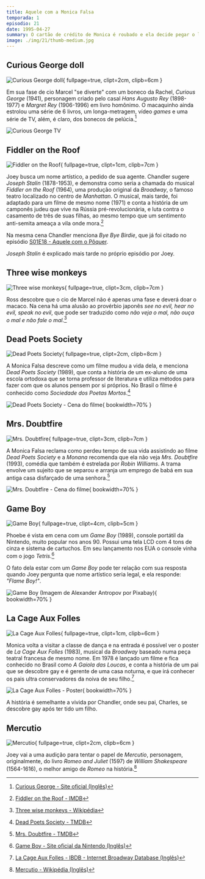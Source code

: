 ```yaml
---
title: Aquele com a Monica Falsa
temporada: 1
episodio: 21
date: 1995-04-27
summary: O cartão de crédito de Monica é roubado e ela decide pegar o ladrão.
image: ./img/21/thumb-medium.jpg
---
```


## Curious George doll

![Curious George doll](./img/21/curious-george-doll.png){ fullpage=true, clipt=2cm, clipb=6cm }

<cena>
  <rachel
    original="- Marcel, stop it! Marcel! Bad monkey!"
    traducao="- Marcel, para! Marcel! Macaco malvado!"
  />
  <ross
    original="- What?"
    traducao="- Que foi?"
  />
  <rachel
    original="- Let's just say my Curious George doll is no longer curious."
    traducao="- Meu boneco George Curioso não está mais curioso."
  />
</cena>

Em sua fase de cio Marcel "se diverte" com um boneco da Rachel,
*Curious George* (1941), personagem criado pelo casal *Hans Augusto Rey* (1898-1977)
e *Margret Rey* (1906-1996) em livro homônimo. O macaquinho ainda estrolou uma
série de 6 livros, um longa-metragem, vídeo *games* e uma série de TV, além,
é claro, dos bonecos de pelúcia.[^curiousgeorge-website]

![Curious George TV](./img/21/curious-george-tv.png)

[^curiousgeorge-website]: [Curious George - Site oficial (Inglês)](https://www.curiousgeorge.com/about%20us)

## Fiddler on the Roof

![Fiddler on the Roof](./img/21/fiddler-on-the-roof.png){ fullpage=true, clipt=1cm, clipb=7cm }

<cena>
  <chandler
    original="- Joseph Stalin is the Fiddler on the Roof."
    traducao="- Joseph Stalin é Um Violinista no Telhado."
  />
</cena>

Joey busca um nome artístico, a pedido de sua agente. Chandler sugere
*Joseph Stalin* (1878-1953), e demonstra como seria a chamada do musical
*Fiddler on the Roof* (1964), uma produção original da *Broadway*, o famoso
teatro localizado no centro de *Manhattan*. O musical, mais tarde, foi
adaptado para um filme de mesmo nome (1971) e conta a história de um camponês
judeu que vive na Rússia pré-revolucionária, e luta contra o casamento de
três de suas filhas, ao mesmo tempo que um sentimento anti-semita ameaça
a vila onde mora.[^fiddler-imdb]

Na mesma cena Chandler menciona *Bye Bye Birdie*, que já foi citado no episódio
[S01E18 - Aquele com o Pôquer](/temporada/1/episodio/18/#bye-bye-birdie).

*Joseph Stalin* é explicado mais tarde no próprio episódio por Joey.

<cena>
  <joey
    original="- You know there already is a Joseph Stalin?"
    traducao="- Sabiam que já existe um Joseph Stalin?"
  />
  <chandler
    original="- You're kidding!"
    traducao="- Tá brincando?"
  />
  <joey
    original="- Apparently, he was this Russian dictator who slaughtered all these people!"
    traducao="- Aparentemente, era um ditador russo que matou um monte de gente."
  />
</cena>

[^fiddler-imdb]: [Fiddler on the Roof - IMDB](https://www.imdb.com/title/tt0067093/)

## Three wise monkeys

![Three wise monkeys](./img/21/three-wise-monkeys.png){ fullpage=true, clipt=3cm, clipb=7cm }

Ross descobre que o cio de Marcel não é apenas uma fase e deverá doar o macaco.
Na cena há uma alusão ao provérbio japonês *see no evil, hear no evil, speak no evil*,
que pode ser traduzido como *não veja o mal, não ouça o mal e não fale o mal*.[^monkeys-wiki]

[^monkeys-wiki]: [Three wise monkeys - Wikipédia](https://pt.wikipedia.org/wiki/Tr%C3%AAs_Macacos_S%C3%A1bios)

## Dead Poets Society

![Dead Poets Society](./img/21/dead-poets-society.png){ fullpage=true, clipt=2cm, clipb=8cm }

<cena>
  <fake-monica
    original="- Did you ever see Dead Poets Society?"
    traducao="- Viu A Sociedade dos Poetas Mortos?"
  />
  <monica
    original="- Uh-huh."
    traducao="- Não."
  />
  <fake-monica
    original="- I thought that movie was so incredibly... boring!"
    traducao="- Achei aquele filme incrivelmente... chato!"
  />
</cena>

A Monica Falsa descreve como um filme mudou a vida dela, e menciona *Dead Poets Society*
(1989), que conta a história de um ex-aluno de uma escola ortodoxa que se torna
professor de literatura e utiliza métodos para fazer com que os alunos pensem por si
próprios. No Brasil o filme é conhecido como *Sociedade dos Poetas Mortos*.[^society-tmdb]

![Dead Poets Society - Cena do filme](./img/21/dead-poets-society-filme.jpg){ bookwidth=70% }

[^society-tmdb]: [Dead Poets Society - TMDB](https://www.themoviedb.org/movie/207-dead-poets-society?language=pt-BR)

## Mrs. Doubtfire

![Mrs. Doubtfire](./img/21/mrs-doubtfire.png){ fullpage=true, clipt=3cm, clipb=7cm }

<cena>
  <monica
    original="- Then I would definitely not recommend Mrs. Doubtfire."
    traducao="- Então, não veja Uma Babá Quase Perfeita."
  />
</cena>

A Monica Falsa reclama como perdeu tempo de sua vida assistindo ao filme
*Dead Poets Society* e a *Monana* recomenda que ela não veja *Mrs. Doubtfire*
(1993), comédia que também é estrelada por *Robin Williams*. A trama envolve
um sujeito que se separou e arranja um emprego de babá em sua antiga casa
disfarçado de uma senhora.[^doubtfire-tmdb]

![Mrs. Doubtfire - Cena do filme](./img/21/mrs-doubtfire-filme.jpg){ bookwidth=70% }

[^doubtfire-tmdb]: [Mrs. Doubtfire - TMDB](https://www.themoviedb.org/movie/788-mrs-doubtfire)

## Game Boy

![Game Boy](./img/21/game-boy.png){ fullpage=true, clipt=4cm, clipb=5cm }

Phoebe é vista em cena com um *Game Boy* (1989), console portátil da Nintendo,
muito popular nos anos 90. Possui uma tela LCD com 4 tons de cinza e sistema
de cartuchos. Em seu lançamento nos EUA o console vinha com o jogo *Tetris*.[^gameboy-website]

<!-- {"latex":[{"begin":{"tag":"col-1","width":0.5}}]} -->

O fato dela estar com um *Game Boy* pode ter relação com sua resposta quando
Joey pergunta que nome artístico seria legal, e ela responde: *"Flame Boy!"*.

<!--{"latex":[{"end":{"tag":"col-1"}},{"begin":{"tag":"col-2","width":0.5}}]}-->

![Game Boy (Imagem de Alexander Antropov por Pixabay)](./img/21/gameboy-foto.jpg){ bookwidth=70% }

<!--{"latex":[{"end":{"tag":"col-2"}}]}-->

[^gameboy-website]: [Game Boy - Site oficial da Nintendo (Inglês)](https://www.nintendo.co.uk/Corporate/Nintendo-History/Game-Boy/Game-Boy-627031.html)

## La Cage Aux Folles

![La Cage Aux Folles](./img/21/la-cage-aux-folles.png){ fullpage=true, clipt=1cm, clipb=6cm }

<!-- {"latex":[{"begin":{"tag":"col-1","width":0.5}}]} -->

Monica volta a visitar a classe de dança e na entrada é possível ver o poster de
*La Cage Aux Folles* (1983), musical da *Broadway* baseado numa peça teatral
francesa de mesmo nome. Em 1978 é lançado um filme e fica conhecido no Brasil
como *A Gaiola das Loucas*, e conta a história de um pai que se descobre gay
e é gerente de uma casa noturna, e que irá conhecer os pais ultra conservadores
da noiva de seu filho.[^la-cage-ibdb]

<!--{"latex":[{"end":{"tag":"col-1"}},{"begin":{"tag":"col-2","width":0.45}}]}-->

![La Cage Aux Folles - Poster](./img/21/la-cage-aux-folles-poster.jpg){ bookwidth=70% }

<!--{"latex":[{"end":{"tag":"col-2"}}]}-->

A história é semelhante a vivida por Chandler, onde seu pai, Charles, se descobre
gay após ter tido um filho.

[^la-cage-ibdb]: [La Cage Aux Folles - IBDB - Internet Broadway Database (Inglês)](https://www.ibdb.com/broadway-show/la-cage-aux-folles-5126)

## Mercutio

![Mercutio](./img/21/mercutio.png){ fullpage=true, clipt=2cm, clipb=6cm }

Joey vai a uma audição para tentar o papel de *Mercutio*, personagem, originalmente,
do livro *Romeo and Juliet* (1597) de *William Shakespeare* (1564-1616), o melhor
amigo de *Romeo* na história.[^mercutio-wiki]

[^mercutio-wiki]: [Mercutio - Wikipédia (Inglês)](https://en.wikipedia.org/wiki/Mercutio)
